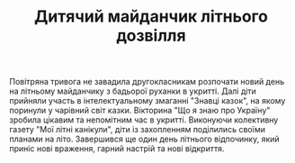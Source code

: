 ﻿---
title: Дитячий майданчик літнього дозвілля
---

Повітряна тривога не завадила другокласникам розпочати новий день на літньому майданчику з бадьорої руханки в укритті. Далі діти прийняли участь в інтелектуальному змаганні "Знавці казок", на якому поринули у чарівний світ казки. Вікторина "Що я знаю про Україну" зробила цікавим та непомітним час в укритті. Виконуючи колективну газету "Мої літні канікули", діти із захопленням поділились своїми планами на літо. Завершився ще один день літнього відпочинку, який приніс нові враження, гарний настрій та нові відкриття.

<slideshow />
